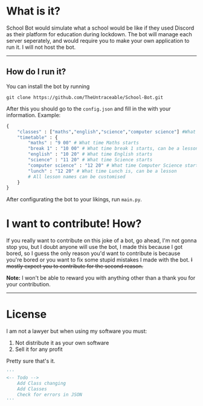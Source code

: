 # What is it?

School Bot would simulate what a school would be like if they used Discord as their platform for education during lockdown.
The bot will manage each server seperately, and would require you to make your own application to run it.
I will not host the bot.

---
## How do I run it?
You can install the bot by running 
```
git clone https://github.com/TheUntraceable/School-Bot.git
```
After this you should go to the `config.json` and fill in the with your information.
Example:
```python
{
    "classes" : ["maths","english","science","computer science"] #What classes you have
    "timetable" : {
        "maths" : "9 00" # What time Maths starts
        "break 1" : "10 00" # What time break 1 starts, can be a lesson
        "english" : "10 20" # What time English starts
        "science" : "11 20" # What time Science starts
        "computer science" : "12 20" # What time Computer Science starts
        "lunch" : "12 20" # What time Lunch is, can be a lesson
        # All lesson names can be customised
    }
}
```
After configurating the bot to your likings, run `main.py`.
# I want to contribute! How?
If you really want to contribute on this joke of a bot, go ahead, I'm not gonna stop you, but I doubt anyone will use the bot, I made this because I got bored, so I guess the only reason you'd want to contribute is because you're bored or you want to fix some stupid mistakes I made with the bot. ~~I mostly expect you to contribute for the second reason.~~

**Note:** I won't be able to reward you with anything other than a thank you for your contribution.

---
# License
I am not a lawyer but when using my software you must:
1. Not distribute it as your own software
2. Sell it for any profit

Pretty sure that's it.
```Python
'''
<-- Todo -->
    Add Class changing
    Add Classes
    Check for errors in JSON
'''
```
